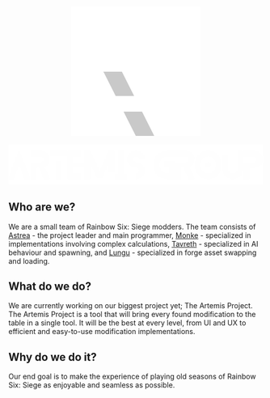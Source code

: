 <p align="center">
  <img src="https://github.com/ArtemisDevGroup/Artemis-Resources/blob/main/Logos/Logo256x.png" width="256" height="256"/>
</p>

![Artemis Group](https://github.com/ArtemisDevGroup/Artemis-Resources/blob/main/Text/ArtemisGroup.png)
## Who are we?
We are a small team of Rainbow Six: Siege modders. The team consists of [Astrea](https://github.com/Sigma0014) - the project leader and main programmer, [Monke](https://github.com/Monke-exe) - specialized in implementations involving complex calculations, [Tavreth](https://github.com/Intifofo) - specialized in AI behaviour and spawning, and [Lungu](https://github.com/Lungu19) - specialized in forge asset swapping and loading.

## What do we do?
We are currently working on our biggest project yet; The Artemis Project. The Artemis Project is a tool that will bring every found modification to the table in a single tool. It will be the best at every level, from UI and UX to efficient and easy-to-use modification implementations.

## Why do we do it?
Our end goal is to make the experience of playing old seasons of Rainbow Six: Siege as enjoyable and seamless as possible.
